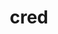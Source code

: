 ---
category: 4-letters
denotation: null
name: cred
reference_link: https://www.etymonline.com/word/cred
root_language: null
root_name: null
title: cred
type: free
word_sums:
- respelling: cred
  sum: 'Cred + '
---